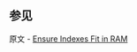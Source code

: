 ## 参见

原文 - [Ensure Indexes Fit in RAM]( https://docs.mongodb.com/manual/tutorial/ensure-indexes-fit-ram/ )

